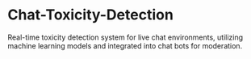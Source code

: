 # Chat-Toxicity-Detection
Real-time toxicity detection system for live chat environments, utilizing machine learning models and integrated into chat bots for moderation.
